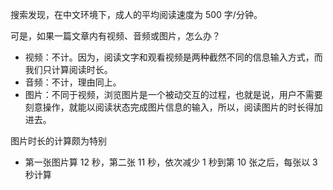 搜索发现，在中文环境下，成人的平均阅读速度为 500 字/分钟。

可是，如果一篇文章内有视频、音频或图片，怎么办？

- 视频：不计。因为，阅读文字和观看视频是两种截然不同的信息输入方式，而我们只计算阅读时长。
- 音频：不计，理由同上。
- 图片：不同于视频，浏览图片是一个被动交互的过程，也就是说，用户不需要刻意操作，就能以阅读状态完成图片信息的输入，所以，阅读图片的时长得加进去。

图片时长的计算颇为特别

- 第一张图片算 12 秒，第二张 11 秒，依次减少 1 秒到第 10 张之后，每张以 3 秒计算